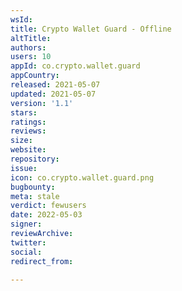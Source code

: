 ```yaml
---
wsId: 
title: Crypto Wallet Guard - Offline
altTitle: 
authors: 
users: 10
appId: co.crypto.wallet.guard
appCountry: 
released: 2021-05-07
updated: 2021-05-07
version: '1.1'
stars: 
ratings: 
reviews: 
size: 
website: 
repository: 
issue: 
icon: co.crypto.wallet.guard.png
bugbounty: 
meta: stale
verdict: fewusers
date: 2022-05-03
signer: 
reviewArchive: 
twitter: 
social: 
redirect_from: 

---
```


